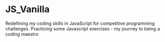 # JS_Vanilla
Redefining my coding skills in JavaScript for competitive programming challenges.
Practicing some Javascript exercises - my journey to being a coding maestro
